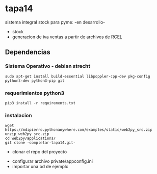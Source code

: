 # tapa14
sistema integral stock para pyme: -en desarrollo-
- stock
- generacion de iva ventas a partir de archivos de RCEL

## Dependencias
### Sistema Operativo - debian strecht
```
sudo apt-get install build-essential libpoppler-cpp-dev pkg-config python3-dev python3-pip git
```
### requerimientos python3
```
pip3 install -r requirements.txt
```
### instalacion
```
wget https://mdipierro.pythonanywhere.com/examples/static/web2py_src.zip
unzip web2py_src.zip
cd web2py/applications/
git clone -completar-tapa14.git-
```
* clonar el repo del proyecto

- configurar archivo private/appconfig.ini
- importar una bd de ejemplo
